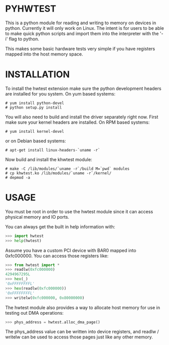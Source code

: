 # PYHWTEST

This is a python module for reading and writing to memory on devices in python.
Currently it will only work on Linux. The intent is for users to be able to make
quick python scripts and import them into the interpreter with the '-i' flag to
python.

This makes some basic hardware tests very simple if you have registers mapped
into the host memory space.

# INSTALLATION

To install the hwtest extension make sure the python development headers are
installed for you system.  On yum based systems:

```ShellSession
# yum install python-devel
# python setup.py install
```

You will also need to build and install the driver separately right now. First make sure your kernel headers are installed. On RPM based systems:

```ShellSession
# yum install kernel-devel
```
or on Debian based systems:

```ShellSession
# apt-get install linux-headers-`uname -r`
```

Now build and install the khwtest module:

```ShellSession
# make -C /lib/modules/`uname -r`/build M=`pwd` modules
# cp khwtest.ko /lib/modules/`uname -r`/kernel/
# depmod -a
```

# USAGE

You must be root in order to use the hwtest module since it can access
physical memory and IO ports.  

You can always get the built in help information with:

```python
>>> import hwtest
>>> help(hwtest)
```

Assume you have a custom PCI device with BAR0 mapped into 0xfc000000. You can
access those registers like: 

```python
>>> from hwtest import *
>>> readlw(0xfc000000)
4294967295L
>>> hex(_)
'0xFFFFFFFFL'
>>> hex(readlw(0xfc000000))
'0xFFFFFFFFL'
>>> writelw(0xfc000000, 0x80000000)
```

The hwtest module also provides a way to allocate host memory for use in
testing out DMA operations:

```python
>>> phys_address = hwtest.alloc_dma_page()
```

The phys_address value can be written into device registers, and readlw /
writelw can be used to access those pages just like any other memory.
